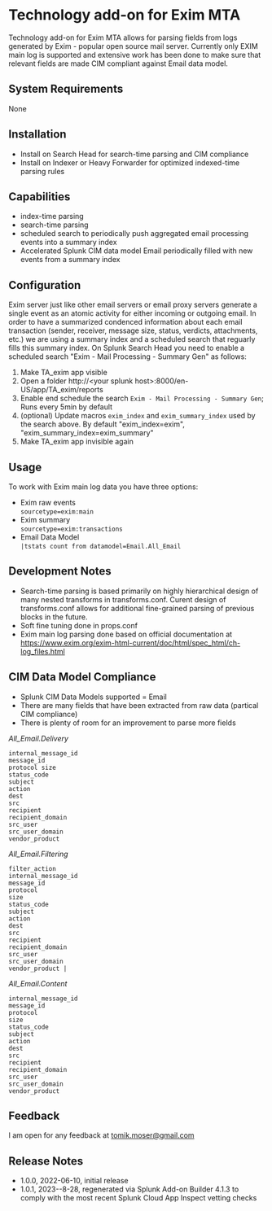# Technology add-on for Exim MTA

Technology add-on for Exim MTA allows for parsing fields from logs generated by Exim - popular open source mail server. Currently only EXIM main log is supported and extensive work has been done to make sure that relevant fields are made CIM compliant against Email data model.  

## System Requirements
None

## Installation
- Install on Search Head for search-time parsing and CIM compliance
- Install on Indexer or Heavy Forwarder for optimized indexed-time parsing rules

## Capabilities
- index-time parsing
- search-time parsing
- scheduled search to periodically push aggregated email processing events into a summary index
- Accelerated Splunk CIM data model Email periodically filled with new events from a summary index  

## Configuration
Exim server just like other email servers or email proxy servers generate a single event as an atomic activity for either incoming or outgoing email. In order to have a summarized condenced information about each email transaction (sender, receiver, message size, status, verdicts, attachments, etc.) we are using a summary index and a scheduled search that reguarly fills this summary index. On Splunk Search Head you need to enable a scheduled search "Exim - Mail Processing - Summary Gen" as follows:

1. Make TA_exim app visible 
2. Open a folder http://&lt;your splunk host&gt;:8000/en-US/app/TA_exim/reports
3. Enable end schedule the search `Exim - Mail Processing - Summary Gen`; Runs every 5min by default
4. (optional) Update macros `exim_index` and `exim_summary_index` used by the search above. By default "exim_index=exim", "exim_summary_index=exim_summary"
5. Make TA_exim app invisible again

## Usage
To work with Exim main log data you have three options:
- Exim raw events  
`sourcetype=exim:main`
- Exim summary  
`sourcetype=exim:transactions`
- Email Data Model  
`|tstats count from datamodel=Email.All_Email`

## Development Notes
- Search-time parsing is based primarily on highly hierarchical design of many nested transforms in transforms.conf. Curent design of transforms.conf allows for additional fine-grained parsing of previous blocks in the future. 
- Soft fine tuning done in props.conf
- Exim main log parsing done based on official documentation at https://www.exim.org/exim-html-current/doc/html/spec_html/ch-log_files.html

## CIM Data Model Compliance
- Splunk CIM Data Models supported = Email
- There are many fields that have been extracted from raw data (partical CIM compliance)
- There is plenty of room for an improvement to parse more fields


*All_Email.Delivery* 
```
internal_message_id 
message_id 
protocol size
status_code
subject
action
dest
src
recipient
recipient_domain
src_user
src_user_domain
vendor_product
```

*All_Email.Filtering*
```
filter_action
internal_message_id
message_id
protocol
size
status_code
subject
action
dest
src
recipient
recipient_domain
src_user
src_user_domain
vendor_product |
```

*All_Email.Content*
```
internal_message_id
message_id
protocol
size
status_code
subject
action
dest
src
recipient
recipient_domain
src_user
src_user_domain
vendor_product
```

## Feedback
I am open for any feedback at tomik.moser@gmail.com

## Release Notes
- 1.0.0, 2022-06-10, initial release
- 1.0.1, 2023--8-28, regenerated via Splunk Add-on Builder 4.1.3 to comply with the most recent Splunk Cloud App Inspect vetting checks
